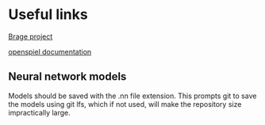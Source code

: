 # Useful links

[Brage project](https://github.com/BrageHK/IDATT2502-prosjekt/tree/main)

[openspiel documentation](https://openspiel.readthedocs.io/en/latest/api_reference.html)

## Neural network models

Models should be saved with the .nn file extension.
This prompts git to save the models using git lfs, which if not used,
will make the repository size impractically large.
